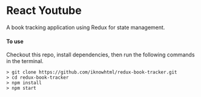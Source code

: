 # React Youtube
A book tracking application using Redux for state management.

#### To use
Checkout this repo, install dependencies, then run the following commands in the terminal.

```
> git clone https://github.com/iknowhtml/redux-book-tracker.git
> cd redux-book-tracker
> npm install
> npm start
```
